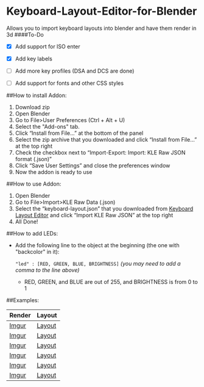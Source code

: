 # Keyboard-Layout-Editor-for-Blender
Allows you to import keyboard layouts into blender and have them render in 3d
####To-Do
- [x] Add support for ISO enter
- [x] Add key labels
- [ ] Add more key profiles (DSA and DCS are done)
- [ ] Add support for fonts and other CSS styles


##How to install Addon:
1. Download zip
2. Open Blender
3. Go to File>User Preferences (Ctrl + Alt + U) 
4. Select the "Add-ons" tab.
5. Click “Install from File...” at the bottom of the panel
6. Select the zip archive that you downloaded and click “Install from File…” at the top right
7. Check the checkbox next to “Import-Export: Import: KLE Raw JSON format (.json)”
8. Click “Save User Settings” and close the preferences window
9. Now the addon is ready to use

##How to use Addon:
1. Open Blender
2. Go to File>Import>KLE Raw Data (.json)
3. Select the “keyboard-layout.json” that you downloaded from [Keyboard Layout Editor](http://keyboard-layout-editor.com) and click “Import KLE Raw JSON” at the top right
4. All Done!

##How to add LEDs:
+ Add the following line to the object at the beginning (the one with "backcolor" in it):

    `"led" : [RED, GREEN, BLUE, BRIGHTNESS]` *(you may need to add a comma to the line above)*
    + RED, GREEN, and BLUE are out of 255, and BRIGHTNESS is from 0 to 1




##Examples:

|Render|Layout|
|---------|---------|
|[Imgur](http://i.imgur.com/oouyHOU.png)|[Layout](http://www.keyboard-layout-editor.com/#/gists/92d9daa6db42bb8f39dadec3ef0e299b)|
|[Imgur](http://i.imgur.com/y5Uzhqd.png)|[Layout](http://www.keyboard-layout-editor.com/#/gists/49b89881ec3ff9e048d0ad05d83e1b46)|
|[Imgur](http://i.imgur.com/sUVdJex.png)|[Layout](http://www.keyboard-layout-editor.com/#/gists/6861d5d0070a788ad4f9d57f0c0fb9af)|
|[Imgur](http://i.imgur.com/GiPgGKe.png)|[Layout](http://www.keyboard-layout-editor.com/#/gists/10fab2ecc41b32e92e7331c54f943d73)|
|[Imgur](http://i.imgur.com/8lL7dAR.png)|[Layout](http://www.keyboard-layout-editor.com/#/gists/38f7920dbbbc144d1a87692f18edc8d8)|
|[Imgur](http://i.imgur.com/7KKlx9L.png)|[Layout](http://www.keyboard-layout-editor.com/#/gists/53767e112a7bb65e3b7df17c4301030f)|
